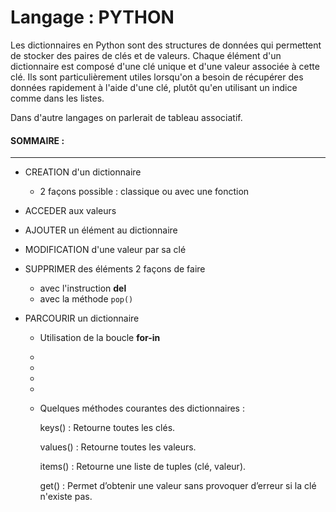 # Langage : PYTHON

Les dictionnaires en Python sont des structures de données qui permettent de stocker des paires de clés et de valeurs. Chaque élément d'un dictionnaire est composé d'une clé unique et d'une valeur associée à cette clé. Ils sont particulièrement utiles lorsqu'on a besoin de récupérer des données rapidement à l'aide d'une clé, plutôt qu'en utilisant un indice comme dans les listes.

Dans d'autre langages on parlerait de tableau associatif.

#### SOMMAIRE :
---
- CREATION d'un dictionnaire
  - 2 façons possible : classique ou avec une fonction
    
- ACCEDER aux valeurs
- AJOUTER un élément au dictionnaire
- MODIFICATION d'une valeur par sa clé
- SUPPRIMER des éléments 2 façons de faire 
  - avec l'instruction **del**
  - avec la méthode `pop()`
- PARCOURIR un dictionnaire
  - Utilisation de la boucle **for-in**
  - 
  - 
  - 
  - 
  - Quelques méthodes courantes des dictionnaires :

    keys() : Retourne toutes les clés.

    values() : Retourne toutes les valeurs.

    items() : Retourne une liste de tuples (clé, valeur).

    get() : Permet d’obtenir une valeur sans provoquer d’erreur si la clé n'existe pas.



